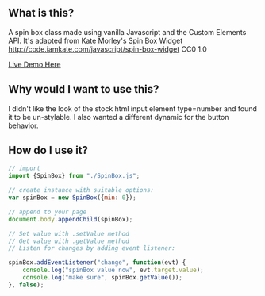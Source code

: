 ## What is this?
A spin box class made using vanilla Javascript and the Custom Elements API.
It's adapted from Kate Morley's Spin Box Widget http://code.iamkate.com/javascript/spin-box-widget CC0 1.0

[Live Demo Here](https://shootTheLuck.github.io/CustomElements/SpinBox)

## Why would I want to use this?
I didn't like the look of the stock html input element type=number and found it to be un-stylable. I also wanted a different dynamic for the button behavior.

## How do I use it?
```javascript
// import
import {SpinBox} from "./SpinBox.js";

// create instance with suitable options:
var spinBox = new SpinBox({min: 0});

// append to your page
document.body.appendChild(spinBox);

// Set value with .setValue method
// Get value with .getValue method
// Listen for changes by adding event listener:

spinBox.addEventListener("change", function(evt) {
    console.log("spinBox value now", evt.target.value);
    console.log("make sure", spinBox.getValue());
}, false);
```
